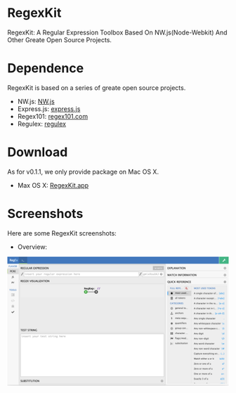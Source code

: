 # RegexKit
RegexKit: A Regular Expression Toolbox Based On NW.js(Node-Webkit) And Other Greate Open Source Projects.

# Dependence
RegexKit is based on a series of greate open source projects.

- NW.js: [NW.js](http://nwjs.io/)
- Express.js: [express.js](http://expressjs.com/)
- Regex101: [regex101.com](https://regex101.com/)
- Regulex: [regulex](https://github.com/JexCheng/regulex)


# Download

As for v0.1.1, we only provide package on Mac OS X.

- Max OS X: [RegexKit.app](https://github.com/forhappy/RegexKit/releases/download/v0.1.1/RegexKit.app.zip)

# Screenshots
Here are some RegexKit screenshots:

- Overview:

![overview](https://raw.githubusercontent.com/forhappy/RegexKit/master/screenshots/overview.png)




